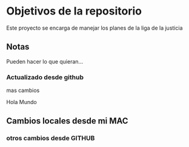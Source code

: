 # Objetivos de la repositorio

Este proyecto se encarga de manejar los planes de la liga de la justicia


## Notas
Pueden hacer lo que quieran...

### Actualizado desde github
 mas cambios


Hola Mundo


## Cambios locales desde mi MAC

### otros cambios desde GITHUB
